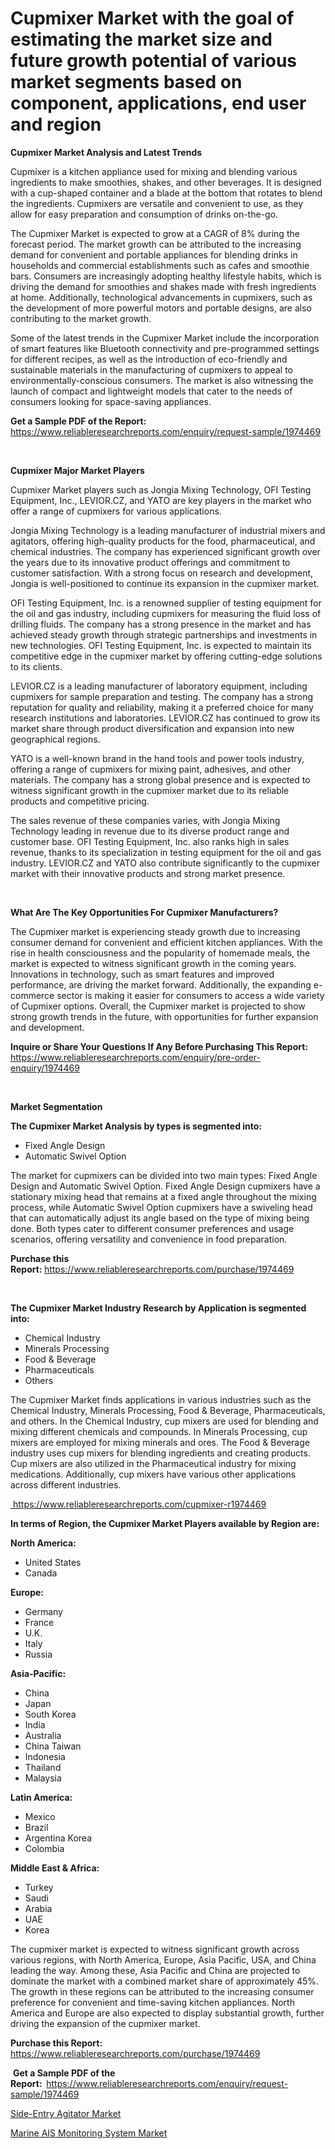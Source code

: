<p><h1>Cupmixer Market with the goal of estimating the market size and future growth potential of various market segments based on component, applications, end user and region</h1></p><p><strong>Cupmixer Market Analysis and Latest Trends</strong></p>
<p><p>Cupmixer is a kitchen appliance used for mixing and blending various ingredients to make smoothies, shakes, and other beverages. It is designed with a cup-shaped container and a blade at the bottom that rotates to blend the ingredients. Cupmixers are versatile and convenient to use, as they allow for easy preparation and consumption of drinks on-the-go.</p><p>The Cupmixer Market is expected to grow at a CAGR of 8% during the forecast period. The market growth can be attributed to the increasing demand for convenient and portable appliances for blending drinks in households and commercial establishments such as cafes and smoothie bars. Consumers are increasingly adopting healthy lifestyle habits, which is driving the demand for smoothies and shakes made with fresh ingredients at home. Additionally, technological advancements in cupmixers, such as the development of more powerful motors and portable designs, are also contributing to the market growth.</p><p>Some of the latest trends in the Cupmixer Market include the incorporation of smart features like Bluetooth connectivity and pre-programmed settings for different recipes, as well as the introduction of eco-friendly and sustainable materials in the manufacturing of cupmixers to appeal to environmentally-conscious consumers. The market is also witnessing the launch of compact and lightweight models that cater to the needs of consumers looking for space-saving appliances.</p></p>
<p><strong>Get a Sample PDF of the Report:&nbsp;</strong> <a href="https://www.reliableresearchreports.com/enquiry/request-sample/1974469">https://www.reliableresearchreports.com/enquiry/request-sample/1974469</a></p>
<p>&nbsp;</p>
<p><strong>Cupmixer Major Market Players</strong></p>
<p><p>Cupmixer Market players such as Jongia Mixing Technology, OFI Testing Equipment, Inc., LEVIOR.CZ, and YATO are key players in the market who offer a range of cupmixers for various applications.</p><p>Jongia Mixing Technology is a leading manufacturer of industrial mixers and agitators, offering high-quality products for the food, pharmaceutical, and chemical industries. The company has experienced significant growth over the years due to its innovative product offerings and commitment to customer satisfaction. With a strong focus on research and development, Jongia is well-positioned to continue its expansion in the cupmixer market.</p><p>OFI Testing Equipment, Inc. is a renowned supplier of testing equipment for the oil and gas industry, including cupmixers for measuring the fluid loss of drilling fluids. The company has a strong presence in the market and has achieved steady growth through strategic partnerships and investments in new technologies. OFI Testing Equipment, Inc. is expected to maintain its competitive edge in the cupmixer market by offering cutting-edge solutions to its clients.</p><p>LEVIOR.CZ is a leading manufacturer of laboratory equipment, including cupmixers for sample preparation and testing. The company has a strong reputation for quality and reliability, making it a preferred choice for many research institutions and laboratories. LEVIOR.CZ has continued to grow its market share through product diversification and expansion into new geographical regions.</p><p>YATO is a well-known brand in the hand tools and power tools industry, offering a range of cupmixers for mixing paint, adhesives, and other materials. The company has a strong global presence and is expected to witness significant growth in the cupmixer market due to its reliable products and competitive pricing.</p><p>The sales revenue of these companies varies, with Jongia Mixing Technology leading in revenue due to its diverse product range and customer base. OFI Testing Equipment, Inc. also ranks high in sales revenue, thanks to its specialization in testing equipment for the oil and gas industry. LEVIOR.CZ and YATO also contribute significantly to the cupmixer market with their innovative products and strong market presence.</p></p>
<p>&nbsp;</p>
<p><strong>What Are The Key Opportunities For Cupmixer Manufacturers?</strong></p>
<p><p>The Cupmixer market is experiencing steady growth due to increasing consumer demand for convenient and efficient kitchen appliances. With the rise in health consciousness and the popularity of homemade meals, the market is expected to witness significant growth in the coming years. Innovations in technology, such as smart features and improved performance, are driving the market forward. Additionally, the expanding e-commerce sector is making it easier for consumers to access a wide variety of Cupmixer options. Overall, the Cupmixer market is projected to show strong growth trends in the future, with opportunities for further expansion and development.</p></p>
<p><strong>Inquire or Share Your Questions If Any Before Purchasing This Report:</strong> <a href="https://www.reliableresearchreports.com/enquiry/pre-order-enquiry/1974469">https://www.reliableresearchreports.com/enquiry/pre-order-enquiry/1974469</a></p>
<p>&nbsp;</p>
<p><strong>Market Segmentation</strong></p>
<p><strong>The Cupmixer Market Analysis by types is segmented into:</strong></p>
<p><ul><li>Fixed Angle Design</li><li>Automatic Swivel Option</li></ul></p>
<p><p>The market for cupmixers can be divided into two main types: Fixed Angle Design and Automatic Swivel Option. Fixed Angle Design cupmixers have a stationary mixing head that remains at a fixed angle throughout the mixing process, while Automatic Swivel Option cupmixers have a swiveling head that can automatically adjust its angle based on the type of mixing being done. Both types cater to different consumer preferences and usage scenarios, offering versatility and convenience in food preparation.</p></p>
<p><strong>Purchase this Report:&nbsp;</strong><a href="https://www.reliableresearchreports.com/purchase/1974469">https://www.reliableresearchreports.com/purchase/1974469</a></p>
<p>&nbsp;</p>
<p><strong>The Cupmixer Market Industry Research by Application is segmented into:</strong></p>
<p><ul><li>Chemical Industry</li><li>Minerals Processing</li><li>Food & Beverage</li><li>Pharmaceuticals</li><li>Others</li></ul></p>
<p><p>The Cupmixer Market finds applications in various industries such as the Chemical Industry, Minerals Processing, Food & Beverage, Pharmaceuticals, and others. In the Chemical Industry, cup mixers are used for blending and mixing different chemicals and compounds. In Minerals Processing, cup mixers are employed for mixing minerals and ores. The Food & Beverage industry uses cup mixers for blending ingredients and creating products. Cup mixers are also utilized in the Pharmaceutical industry for mixing medications. Additionally, cup mixers have various other applications across different industries.</p></p>
<p><a href="https://www.reliableresearchreports.com/cupmixer-r1974469">&nbsp;https://www.reliableresearchreports.com/cupmixer-r1974469</a></p>
<p><strong>In terms of Region, the Cupmixer Market Players available by Region are:</strong></p>
<p>
    <p> <strong> North America: </strong>
        <ul>
            <li>United States</li>
            <li>Canada</li>
        </ul>
        </p> 
    <p> <strong> Europe: </strong>
        <ul>
            <li>Germany</li>
            <li>France</li>
            <li>U.K.</li>
            <li>Italy</li>
            <li>Russia</li>
        </ul>
        </p> 
    <p> <strong> Asia-Pacific: </strong>
        <ul>
            <li>China</li>
            <li>Japan</li>
            <li>South Korea</li>
            <li>India</li>
            <li>Australia</li>
            <li>China Taiwan</li>
            <li>Indonesia</li>
            <li>Thailand</li>
            <li>Malaysia</li>
        </ul>
        </p> 
    <p> <strong> Latin America: </strong>
        <ul>
            <li>Mexico</li>
            <li>Brazil</li>
            <li>Argentina Korea</li>
            <li>Colombia</li>
        </ul>
        </p> 
    <p> <strong> Middle East & Africa: </strong>
        <ul>
            <li>Turkey</li>
            <li>Saudi</li>
            <li>Arabia</li>
            <li>UAE</li>
            <li>Korea</li>
        </ul>
    </p>
    </p>
<p><p>The cupmixer market is expected to witness significant growth across various regions, with North America, Europe, Asia Pacific, USA, and China leading the way. Among these, Asia Pacific and China are projected to dominate the market with a combined market share of approximately 45%. The growth in these regions can be attributed to the increasing consumer preference for convenient and time-saving kitchen appliances. North America and Europe are also expected to display substantial growth, further driving the expansion of the cupmixer market.</p></p>
<p><strong>Purchase this Report: </strong><a href="https://www.reliableresearchreports.com/purchase/1974469">https://www.reliableresearchreports.com/purchase/1974469</a></p>
<p>&nbsp;<strong>Get a Sample PDF of the Report:&nbsp;&nbsp;</strong><a href="https://www.reliableresearchreports.com/enquiry/request-sample/1974469">https://www.reliableresearchreports.com/enquiry/request-sample/1974469</a></p>
<p><strong></strong></p>
<p><p><a href="https://github.com/cobainhalbaru1/Market-Research-Report-List-1/blob/main/side-entry-agitator-market.md">Side-Entry Agitator Market</a></p><p><a href="https://github.com/adriannay56456/Market-Research-Report-List-1/blob/main/marine-ais-monitoring-system-market.md">Marine AIS Monitoring System Market</a></p></p>